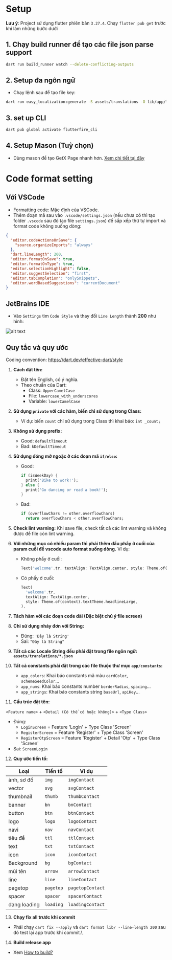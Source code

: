 # Setup

**Lưu ý**: Project sử dụng flutter phiên bản `3.27.4`. Chạy `flutter pub get` trước khi làm những bước dưới

## 1. Chạy build runner để tạo các file json parse support

```bash
dart run build_runner watch --delete-conflicting-outputs
```

## 2. Setup đa ngôn ngữ

- Chạy lệnh sau để tạo file key:

```bash
dart run easy_localization:generate -S assets/translations -O lib/app/localization -o locale_keys.g.dart -f keys
```

## 3. set up CLI

```bash
dart pub global activate flutterfire_cli
```

## 4. Setup Mason (Tuỳ chọn)

- Dùng mason để tạo GetX Page nhanh hơn. [Xem chi tiết tại đây](/mason.md)

# Code format setting

## Với VSCode

- Formatting code: Mặc định của VSCode.
- Thêm đoạn mã sau vào `.vscode/settings.json` (nếu chưa có thì tạo folder `.vscode` sau đó tạo file `settings.json`) để sắp xếp thứ tự import và format code không xuống dòng:

```json
{
  "editor.codeActionsOnSave": {
    "source.organizeImports": "always"
  },
  "dart.lineLength": 200,
  "editor.formatOnSave": true,
  "editor.formatOnType": true,
  "editor.selectionHighlight": false,
  "editor.suggestSelection": "first",
  "editor.tabCompletion": "onlySnippets",
  "editor.wordBasedSuggestions": "currentDocument"
}
```

## JetBrains IDE

- Vào `Settings` tìm `Code Style` và thay đổi `Line Length` thành **200** như hình:

![alt text](https://github.com/user-attachments/assets/515ebe76-c2a9-4382-8911-80062a11382e)

## Quy tắc và quy ước

Coding convention: https://dart.dev/effective-dart/style

1. **Cách đặt tên:**

   - Đặt tên English, có ý nghĩa.
   - Theo chuẩn của Dart:
     - Class: `UpperCamelCase`
     - File: `lowercase_with_underscores`
     - Variable: `lowerCamelCase`

2. **Sử dụng `private` với các hàm, biến chỉ sử dụng trong Class:**

   - Ví dụ: biến `count` chỉ sử dụng trong Class thì khai báo: `int _count;`

3. **Không sử dụng prefix:**

   - Good: `defaultTimeout`
   - Bad: `kDefaultTimeout`

4. **Sử dụng đóng mở ngoặc ở các đoạn mã `if/else`:**

   - Good:
     ```dart
     if (isWeekDay) {
       print('Bike to work!');
     } else {
       print('Go dancing or read a book!');
     }
     ```
   - Bad:
     ```dart
     if (overflowChars != other.overflowChars)
       return overflowChars < other.overflowChars;
     ```

5. **Check lint warning:** Khi save file, check tất cả các lint warning và không được để file còn lint warning.

6. **Với những mục có nhiều param thì phải thêm dấu phẩy ở cuối của param cuối để vscode auto format xuống dòng.** Ví dụ:

   - Không phẩy ở cuối:
     ```dart
     Text('welcome'.tr, textAlign: TextAlign.center, style: Theme.of(context).textTheme.headlineLarge)
     ```
   - Có phẩy ở cuối:
     ```dart
     Text(
       'welcome'.tr,
       textAlign: TextAlign.center,
       style: Theme.of(context).textTheme.headlineLarge,
     ),
     ```

7. **Tách hàm với các đoạn code dài (Đặc biệt chú ý file screen)**

8. **Chỉ sử dụng nháy đơn với String:**

   - Đúng: `'Đây là String'`
   - Sai: `"Đây là String"`

9. **Tất cả các Locale String đều phải đặt trong file ngôn ngữ: `assets/translations/*.json`**

10. **Tất cả constants phải đặt trong các file thuộc thư mục `app/constants`:**

    - `app_colors`: Khai báo constants mã màu `cardColor`, `schemeSeedColor`...
    - `app_nums`: Khai báo constants number `borderRadius`, `spacing`...
    - `app_strings`: Khai báo constants string `baseUrl`, `apiKey`...

11. **Cấu trúc đặt tên:**

`<Feature name>` + `<Detail (Có thể có hoặc không)>` + `<Type Class>`

- Đúng:
  - `LoginScreen` = Feature 'Login' + Type Class 'Screen'
  - `RegisterScreen` = Feature 'Register' + Type Class 'Screen'
  - `RegisterOtpScreen` = Feature 'Register' + Detail 'Otp' + Type Class 'Screen'
- Sai: `ScreenLogin`

12. **Quy ước tiền tố:**

| Loại         | Tiền tố   | Ví dụ            |
| ------------ | --------- | ---------------- |
| ảnh, sơ đồ   | `img`     | `imgContact`     |
| vector       | `svg`     | `svgContact`     |
| thumbnail    | `thumb`   | `thumbContact`   |
| banner       | `bn`      | `bnContact`      |
| button       | `btn`     | `btnContact`     |
| logo         | `logo`    | `logoContact`    |
| navi         | `nav`     | `navContact`     |
| tiêu đề      | `ttl`     | `ttlContact`     |
| text         | `txt`     | `txtContact`     |
| icon         | `icon`    | `iconContact`    |
| Background   | `bg`      | `bgContact`      |
| mũi tên      | `arrow`   | `arrowContact`   |
| line         | `line`    | `lineContact`    |
| pagetop      | `pagetop` | `pagetopContact` |
| spacer       | `spacer`  | `spacerContact`  |
| đang loading | `loading` | `loadingContact` |

13. **Chạy fix all trước khi commit**

- Phải chạy `dart fix --apply` và `dart format lib/ --line-length 200` sau đó test lại app trước khi commit.\

14. **Build release app**
- Xem [How to build?](build_script/how_to_build.md)
